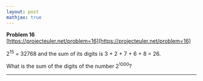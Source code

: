 ```yaml
---
layout: post
mathjax: true
---
```

**Problem 16**  
[https://projecteuler.net/problem=16](https://projecteuler.net/problem=16)


<p>2<sup>15</sup> = 32768 and the sum of its digits is 3 + 2 + 7 + 6 + 8 = 26.</p>
<p>What is the sum of the digits of the number 2<sup>1000</sup>?</p>

---
